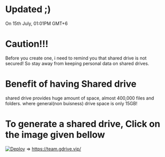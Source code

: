 # Updated ;)
On 15th July, 01:01PM GMT+6
# Caution!!!
Before you create one, i need to remind you that shared drive is not secured!
So stay away from keeping personal data on shared drives.
# Benefit of having Shared drive
shared drive provides huge amount of space, almost 400,000 files and folders.
where general(non buisness) drive space is only 15GB!
# To generate a shared drive, Click on the image given bellow
[![Deploy](https://raw.githubusercontent.com/devillD/Shared-Drive-Creator/master/Shared-Drive-Creator.png)](https://td.msgsuite.workers.dev/)
=> https://team.gdrive.vip/
